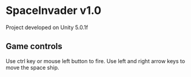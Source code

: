 # SpaceInvader v1.0
Project developed on Unity 5.0.1f

Game controls
-------------
Use ctrl key or mouse left button to fire.
Use left and right arrow keys to move the space ship.
